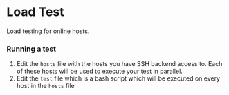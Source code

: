 # Load Test

Load testing for online hosts. 

### Running a test 

 1. Edit the `hosts` file with the hosts you have SSH backend access to. Each of these hosts will be used to execute your test in parallel.
 2. Edit the `test` file which is a bash script which will be executed on every host in the `hosts` file


